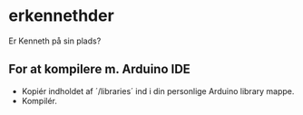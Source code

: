 # erkennethder
Er Kenneth på sin plads?

## For at kompilere m. Arduino IDE
 - Kopiér indholdet af ´/libraries´ ind i din personlige Arduino library mappe.
 - Kompilér.